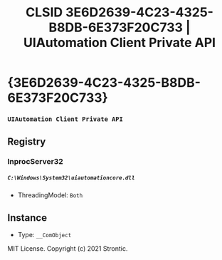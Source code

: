 ﻿---
title: "CLSID 3E6D2639-4C23-4325-B8DB-6E373F20C733 | UIAutomation Client Private API"
excerpt: What is COM-Object CLSID 3E6D2639-4C23-4325-B8DB-6E373F20C733?
---

# {3E6D2639-4C23-4325-B8DB-6E373F20C733}

### `UIAutomation Client Private API`

## Registry


### InprocServer32

##### `C:\Windows\System32\uiautomationcore.dll`
* ThreadingModel: `Both`

## Instance

* Type: `__ComObject`

MIT License. Copyright (c) 2021 Strontic.


